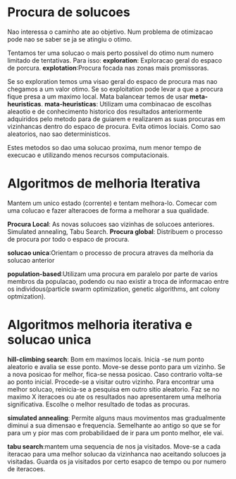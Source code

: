 # Procura de solucoes
Nao interessa o caminho ate ao objetivo. Num  problema de otimizacao pode nao se saber se ja se atingiu o otimo.

Tentamos ter uma solucao o mais perto possivel do otimo num numero limitado de tentativas. Para isso:
**exploration**: Exploracao geral do espaco de porcura.
**explotation**:Procura focada nas zonas mais promissoras.

Se so exploration temos uma visao geral do espaco de procura mas nao chegamos a um valor otimo. Se so exploitation pode levar a que a procura fique presa a um maximo local. Mata balancear temos de usar **meta-heuristicas**.
**mata-heuristicas**: Utilizam uma combinacao de escolhas aleaotio e de conhecimento historico dos resultados anteriormente adquiridos pelo metodo para de guiarem e realizarem as suas procuras em vizinhancas dentro do espaco de procura. Evita otimos lociais. Como sao aleatorios, nao sao deterministicos.

Estes metodos so dao uma solucao proxima, num menor tempo de execucao e utilizando menos recursos computacionais.

# Algoritmos de melhoria Iterativa
Mantem um unico estado (corrente) e tentam melhora-lo. Comecar com uma colucao e fazer alteracoes de forma a melhorar a sua qualidade.

**Procura Local**: As novas solucoes sao vizinhas de solucoes anteriores. Simulated annealing, Tabu Search.
**Procura global**: Distribuem o processo de procura por todo o espaco de procura.

**solucao unica**:Orientam o processo de procura atraves da melhoria da solucao anterior

**population-based**:Utilizam uma procura em paralelo por parte de varios membros da populacao, podendo ou nao existir a troca de informacao entre os individous(particle swarm optimization, genetic algorithms, ant colony optmization).

# Algoritmos melhoria iterativa e solucao unica

**hill-climbing search**: Bom em maximos locais. Inicia -se num ponto aleatorio e avalia se esse ponto. Move-se desse ponto para um vizinho. Se a nova posicao for melhor, fica-se nessa posicao. Caso contrario volta-se ao ponto inicial.
Procede-se a visitar outro vizinho.
Para encontrar uma melhor solucao, reinicia-se a pesquisa em outro sitio aleatorio. Faz se no maximo X iteracoes ou ate os resultados nao apresentarem uma melhoria significativa.
Escolhe o melhor resultado de todas as procuras.


**simulated annealing**: Permite alguns maus movimentos mas gradualmente diminui a sua dimensao e frequencia. Semelhante ao antigo so que se for para um y pior mas com probabilidaed de ir para um ponto melhor, ele vai.

**tabu search**:mantem uma sequencia de nos ja visitados. Move-se a cada iteracao para uma melhor solucao da vizinhanca nao aceitando solucoes ja visitadas. Guarda os ja visitados por certo esapco de tempo ou por numero de iteracoes.










